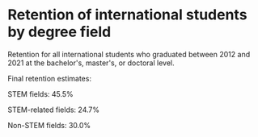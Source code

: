 # Retention of international students by degree field
Retention for all international students who graduated between 2012 and 2021 at the bachelor's, master's, or doctoral level. 

Final retention estimates:

STEM fields: 45.5%

STEM-related fields: 24.7%

Non-STEM fields: 30.0%
